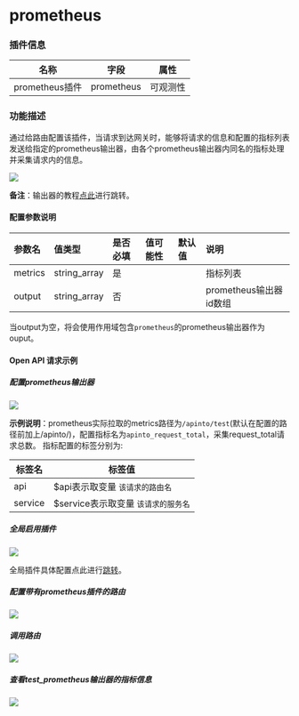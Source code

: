 # prometheus
### 插件信息

| 名称           | 字段       | 属性     |
| -------------- | ---------- | -------- |
| prometheus插件 | prometheus | 可观测性 |

### 功能描述

通过给路由配置该插件，当请求到达网关时，能够将请求的信息和配置的指标列表发送给指定的prometheus输出器，由各个prometheus输出器内同名的指标处理并采集请求内的信息。

![](http://data.eolinker.com/course/eUCrM7n00732bf46a30d528853f7da77273d513639e8fe5.png)

**备注**：输出器的教程[点此](/docs/dashboard/outputer/prometheus)进行跳转。

#### 配置参数说明

| 参数名  | 值类型       | 是否必填 | 值可能性 | 默认值 | 说明                   |
| :------ | :----------- | :------- | :------- | :----- | :--------------------- |
| metrics | string_array | 是       |          |        | 指标列表               |
| output  | string_array | 否       |          |        | prometheus输出器id数组 |

当output为空，将会使用作用域包含`prometheus`的prometheus输出器作为ouput。



#### Open API 请求示例

##### 配置prometheus输出器

![](http://data.eolinker.com/course/aXbsh4Bf21443e8c1b9b7c448c894489e4dcb93c30e5fe0.gif)

**示例说明**：prometheus实际拉取的metrics路径为`/apinto/test`(默认在配置的路径前加上/apinto/)，配置指标名为`apinto_request_total`，采集request_total请求总数。
指标配置的标签分别为:

| 标签名  | 标签值                               |
| ------- | ------------------------------------ |
| api     | $api表示取变量  `该请求的路由名`     |
| service | $service表示取变量  `该请求的服务名` |


##### 全局启用插件

![](http://data.eolinker.com/course/v8SRWh57d8892fd84174cb815c15bd54e70b30541c5d26a.gif)

全局插件具体配置点此进行[跳转](/docs/dashboard/plugins/)。



##### 配置带有prometheus插件的路由

![](http://data.eolinker.com/course/ZFDV3P75d0c3c26d51cccd739d8835921c9f8332017928a.gif)



##### 调用路由

![](http://data.eolinker.com/course/UCb2crD99d0ceb064e42a4fe35e18d1ebee4e72ac3115cf.png)



##### 查看test_prometheus输出器的指标信息

![](http://data.eolinker.com/course/5uTxh9wbecac3e399ec3d149ac6a21a28c4fbfda6c631e5.png)

